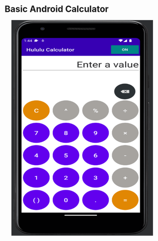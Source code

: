 # Basic Android Calculator

<p align="center">
  <img width="460" height="700" src="https://github.com/Abdu11ahMamun/AndroidCalculator/blob/main/hululuCalculator.gif">
</p>
